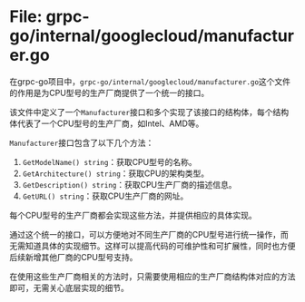 # File: grpc-go/internal/googlecloud/manufacturer.go

在grpc-go项目中，`grpc-go/internal/googlecloud/manufacturer.go`这个文件的作用是为CPU型号的生产厂商提供了一个统一的接口。

该文件中定义了一个`Manufacturer`接口和多个实现了该接口的结构体，每个结构体代表了一个CPU型号的生产厂商，如Intel、AMD等。

`Manufacturer`接口包含了以下几个方法：

1. `GetModelName() string`：获取CPU型号的名称。
2. `GetArchitecture() string`：获取CPU的架构类型。
3. `GetDescription() string`：获取CPU生产厂商的描述信息。
4. `GetURL() string`：获取CPU生产厂商的网址。

每个CPU型号的生产厂商都会实现这些方法，并提供相应的具体实现。

通过这个统一的接口，可以方便地对不同生产厂商的CPU型号进行统一操作，而无需知道具体的实现细节。这样可以提高代码的可维护性和可扩展性，同时也方便后续新增其他厂商的CPU型号支持。

在使用这些生产厂商相关的方法时，只需要使用相应的生产厂商结构体对应的方法即可，无需关心底层实现的细节。

